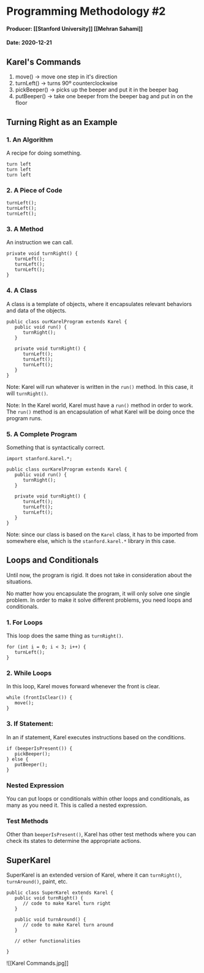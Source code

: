# Programming Methodology #2
#### Producer: [[Stanford University]] [[Mehran Sahami]]
#### Date: 2020-12-21
## Karel's Commands
1. move() -> move one step in it's direction
2. turnLeft() -> turns 90º counterclockwise
3. pickBeeper() -> picks up the beeper and put it in the beeper bag
4. putBeeper() -> take one beeper from the beeper bag and put in on the floor

## Turning Right as an Example
### 1. An Algorithm
A recipe for doing something.
```
turn left
turn left
turn left
```

### 2. A Piece of Code
```
turnLeft();
turnLeft();
turnLeft();
```

### 3. A Method
An instruction we can call.
```
private void turnRight() {
   turnLeft();
   turnLeft();
   turnLeft();
}
```

### 4. A Class
A class is a template of objects, where it encapsulates relevant behaviors and data of the objects.
```
public class ourKarelProgram extends Karel {
   public void run() {
      turnRight();
   }
   
   private void turnRight() {
      turnLeft();
      turnLeft();
      turnLeft();
   }
}
```
Note: Karel will run whatever is written in the `run()` method. In this case, it will `turnRight()`.

Note: In the Karel world, Karel must have a `run()` method in order to work. The `run()` method is an encapsulation of what Karel will be doing once the program runs.

### 5. A Complete Program
Something that is syntactically correct.
```
import stanford.karel.*;

public class ourKarelProgram extends Karel {
   public void run() {
      turnRight();
   }
   
   private void turnRight() {
      turnLeft();
      turnLeft();
      turnLeft();
   }
}
```
Note: since our class is based on the `Karel` class, it has to be imported from somewhere else, which is the `stanford.karel.*` library in this case.

## Loops and Conditionals
Until now, the program is rigid. It does not take in consideration about the situations.

No matter how you encapsulate the program, it will only solve one single problem. In order to make it solve different problems, you need loops and conditionals.

### 1. For Loops
This loop does the same thing as `turnRight()`.
```
for (int i = 0; i < 3; i++) {
   turnLeft();
}
```

### 2. While Loops
In this loop, Karel moves forward whenever the front is clear.
```
while (frontIsClear()) {
   move();
}
```

### 3. If Statement:
In an if statement, Karel executes instructions based on the conditions.
```
if (beeperIsPresent()) {
   pickBeeper();
} else {
   putBeeper();
}
```

### Nested Expression
You can put loops or conditionals within other loops and conditionals, as many as you need it. This is called a nested expression.

### Test Methods
Other than `beeperIsPresent()`, Karel has other test methods where you can check its states to determine the appropriate actions.

## SuperKarel
SuperKarel is an extended version of Karel, where it can `turnRight()`, `turnAround()`, paint, etc.
```
public class SuperKarel extends Karel {
   public void turnRight() {
      // code to make Karel turn right
   }
   
   public void turnAround() {
      // code to make Karel turn around
   }
   
   // other functionalities
   
}
```
![[Karel Commands.jpg]]